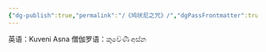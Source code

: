 ```yaml
---
{"dg-publish":true,"permalink":"/《鸠吠尼之咒》/","dgPassFrontmatter":true}
---
```


英语：Kuveni Asna
僧伽罗语：කුවේණී අස්න